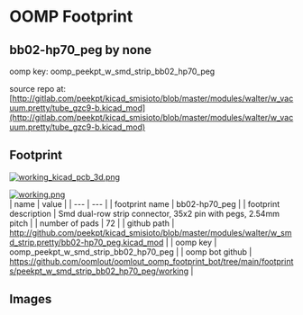 # OOMP Footprint  
## bb02-hp70_peg  by none  
  
oomp key: oomp_peekpt_w_smd_strip_bb02_hp70_peg  
  
source repo at: [http://gitlab.com/peekpt/kicad_smisioto/blob/master/modules/walter/w_vacuum.pretty/tube_gzc9-b.kicad_mod](http://gitlab.com/peekpt/kicad_smisioto/blob/master/modules/walter/w_vacuum.pretty/tube_gzc9-b.kicad_mod)  
## Footprint  
  
[![working_kicad_pcb_3d.png](working_kicad_pcb_3d_600.png)](working_kicad_pcb_3d.png)  
  
[![working.png](working_600.png)](working.png)  
| name | value | 
| --- | --- | 
| footprint name | bb02-hp70_peg | 
| footprint description | Smd dual-row strip connector, 35x2 pin with pegs, 2.54mm pitch | 
| number of pads | 72 | 
| github path | http://github.com/peekpt/kicad_smisioto/blob/master/modules/walter/w_smd_strip.pretty/bb02-hp70_peg.kicad_mod | 
| oomp key | oomp_peekpt_w_smd_strip_bb02_hp70_peg | 
| oomp bot github | https://github.com/oomlout/oomlout_oomp_footprint_bot/tree/main/footprints/peekpt_w_smd_strip_bb02_hp70_peg/working | 
## Images  
